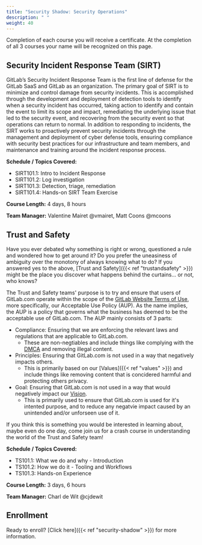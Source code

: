 ```yaml
---
title: "Security Shadow: Security Operations"
description: " "
weight: 40
---
```


Completion of each course you will receive a certificate.  At the completion of all 3 courses your name will be recognized on this page.

## Security Incident Response Team (SIRT)

GitLab’s Security Incident Response Team is the first line of defense for the GitLab SaaS and GitLab as an organization. The primary goal of SIRT is to minimize and control damage from security incidents. This is accomplished through the development and deployment of detection tools to identify when a security incident has occurred, taking action to identify and contain the event to limit its scope and impact, remediating the underlying issue that led to the security event, and recovering from the security event so that operations can return to normal. In addition to responding to incidents, the SIRT works to proactively prevent security incidents through the management and deployment of cyber defense tools, ensuring compliance with security best practices for our infrastructure and team members, and maintenance and training around the incident response process.

**Schedule / Topics Covered:**

- SIRT101.1: Intro to Incident Response
- SIRT101.2: Log investigation
- SIRT101.3: Detection, triage, remediation
- SIRT101.4: Hands-on SIRT Team Exercise

**Course Length:**
4 days, 8 hours

**Team Manager:** Valentine Mairet @vmairet, Matt Coons @mcoons

## Trust and Safety

Have you ever debated why something is right or  wrong, questioned a rule and wondered how to get around it?
Do you prefer the uneasiness of ambiguity over the monotony of always knowing what to do?
If you answered yes to the above, [Trust and Safety]({{< ref "trustandsafety" >}}) might be the place you discover what happens behind the curtains… or not, who knows?

The Trust and Safety teams' purpose is to try and ensure that users of GitLab.com operate within the scope of the [GitLab Website Terms of Use](https://about.gitlab.com/terms/#gitlab-com), more specifically, our Acceptable Use Policy (AUP). As the name implies, the AUP is a policy that governs what the business has deemed to be the acceptable use of GitLab.com.
The AUP mainly consists of 3 parts:

- Compliance: Ensuring that we are enforcing the relevant laws and regulations that are applicable to GitLab.com.
    - These are non-negtiables and include things like complying with the [DMCA](/handbook/legal/dmca/) and removing illegal content.
- Principles: Ensuring that GitLab.com is not used in a way that negatively impacts others.
    - This is primarily based on our [Values]({{< ref "values" >}}) and include things like removing content that is concidered harmful and protecting others privacy.
- Goal: Ensuring that GitLab.com is not used in a way that would negatively impact our [Vision](/handbook/company/vision/#vision).
    - This is primarily used to ensure that GitLab.com is used for it's intented purpose, and to reduce any negatvie impact caused by an unintended and/or unforseen use of it.

If you think this is something you would be interested in learning about, maybe even do one day, come join us for a crash course in understanding the world of the Trust and Safety team!

**Schedule / Topics Covered:**

- TS101.1: What we do and why - Introduction
- TS101.2: How we do it - Tooling and Workflows
- TS101.3: Hands-on Experience

**Course Length:**
3 days, 6 hours

**Team Manager:** Charl de Wit @cjdewit

## Enrollment

Ready to enroll? [Click here]({{< ref "security-shadow" >}}) for more information.
